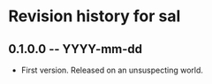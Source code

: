 # Revision history for sal

## 0.1.0.0 -- YYYY-mm-dd

* First version. Released on an unsuspecting world.
